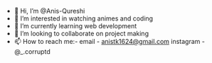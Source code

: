 - 👋 Hi, I’m @Anis-Qureshi
- 👀 I’m interested in watching animes and coding
- 🌱 I’m currently learning web development
- 💞️ I’m looking to collaborate on project making
- 📫 How to reach me:-
       email - anistk1624@gmail.com
       instagram - @_.corruptd

<!---
Anis-Qureshi/Anis-Qureshi is a ✨ special ✨ repository because its `README.md` (this file) appears on your GitHub profile.
You can click the Preview link to take a look at your changes.
--->
